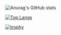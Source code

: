 ![Anurag's GitHub stats](https://github-readme-stats.vercel.app/api?username=Kaiki-kk&count_private=true&show_icons=true&theme=highcontrast)

[![Top Langs](https://github-readme-stats.vercel.app/api/top-langs/?username=Kaiki-kk&layout=compact&theme=highcontrast)](https://github.com/anuraghazra/github-readme-stats)

[![trophy](https://github-profile-trophy.vercel.app/?username=Kaiki-kk&theme=onestar)](https://github.com/ryo-ma/github-profile-trophy)
